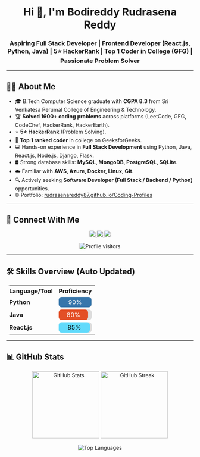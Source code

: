 <h1 align="center">Hi 👋, I'm Bodireddy Rudrasena Reddy</h1>
<h3 align="center">Aspiring Full Stack Developer | Frontend Developer (React.js, Python, Java) | 5⭐ HackerRank | Top 1 Coder in College (GFG) | Passionate Problem Solver</h3>

---

## 👨‍💻 About Me  

- 🎓 B.Tech Computer Science graduate with **CGPA 8.3** from Sri Venkatesa Perumal College of Engineering & Technology.  
- 🏆 **Solved 1600+ coding problems** across platforms (LeetCode, GFG, CodeChef, HackerRank, HackerEarth).  
- ⭐ **5⭐ HackerRank** (Problem Solving).  
- 🥇 **Top 1 ranked coder** in college on GeeksforGeeks.  
- 💻 Hands-on experience in **Full Stack Development** using Python, Java, React.js, Node.js, Django, Flask.  
- 🛢️ Strong database skills: **MySQL, MongoDB, PostgreSQL, SQLite**.  
- ☁️ Familiar with **AWS, Azure, Docker, Linux, Git**.  
- 🔍 Actively seeking **Software Developer (Full Stack / Backend / Python)** opportunities.  
- 🌐 Portfolio: [rudrasenareddy87.github.io/Coding-Profiles](https://rudrasenareddy87.github.io/Coding-Profiles/)  

---

## 🔗 Connect With Me  

<p align="center">
  <a href="https://linkedin.com/in/bodireddyrudrasenareddy">
    <img src="https://img.shields.io/badge/LinkedIn-0A66C2?style=for-the-badge&logo=linkedin&logoColor=white"/>
  </a>
  <a href="https://github.com/RudrasenaReddy87">
    <img src="https://img.shields.io/badge/GitHub-181717?style=for-the-badge&logo=github&logoColor=white"/>
  </a>
  <a href="mailto:b.rudrasenareddy@gmail.com">
    <img src="https://img.shields.io/badge/Email-D14836?style=for-the-badge&logo=gmail&logoColor=white"/>
  </a>
</p>

<p align="center">
  <img src="https://komarev.com/ghpvc/?username=RudrasenaReddy87&label=Visitors&color=0e75b6&style=for-the-badge" alt="Profile visitors"/>
</p>

---

## 🛠 Skills Overview (Auto Updated)

<!-- START_SKILLS -->
<!-- This section will be auto-updated by update_skills.py -->

<table style="border-collapse: collapse; border-radius: 10px; overflow: hidden; width: 100%;">
  <tr>
    <th>Language/Tool</th>
    <th>Proficiency</th>
  </tr>
  <tr>
    <td><b>Python</b></td>
    <td>
      <div style="background:#ddd; border-radius:8px; width:100%;">
        <div style="width:90%; background:#3776AB; padding:4px; border-radius:8px; color:white; text-align:center;">90%</div>
      </div>
    </td>
  </tr>
  <tr>
    <td><b>Java</b></td>
    <td>
      <div style="background:#ddd; border-radius:8px; width:100%;">
        <div style="width:80%; background:#E34F26; padding:4px; border-radius:8px; color:white; text-align:center;">80%</div>
      </div>
    </td>
  </tr>
  <tr>
    <td><b>React.js</b></td>
    <td>
      <div style="background:#ddd; border-radius:8px; width:100%;">
        <div style="width:85%; background:#61DAFB; padding:4px; border-radius:8px; color:black; text-align:center;">85%</div>
      </div>
    </td>
  </tr>
</table>

<!-- END_SKILLS -->

---

## 📊 GitHub Stats  

<p align="center">
  <img src="https://github-readme-stats.vercel.app/api?username=RudrasenaReddy87&show_icons=true&theme=tokyonight" alt="GitHub Stats" height="180"/>
  <img src="https://github-readme-streak-stats.herokuapp.com/?user=RudrasenaReddy87&theme=tokyonight" alt="GitHub Streak" height="180"/>
</p>

<p align="center">
  <img src="https://github-readme-stats.vercel.app/api/top-langs/?username=RudrasenaReddy87&layout=compact&theme=tokyonight" alt="Top Languages"/>
</p>
